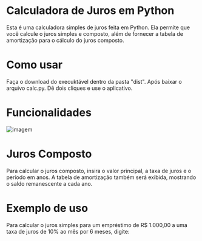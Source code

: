 # Calculadora de Juros em Python

Esta é uma calculadora simples de juros feita em Python. Ela permite que você calcule o juros simples e composto, além de fornecer a tabela de amortização para o cálculo do juros composto.

# Como usar

Faça o download do execuktável dentro da pasta "dist".
Após baixar o arquivo calc.py.
Dê dois cliques e use o aplicativo.

# Funcionalidades
![imagem]()


# Juros Composto

Para calcular o juros composto, insira o valor principal, a taxa de juros e o período em anos. A tabela de amortização também será exibida, mostrando o saldo remanescente a cada ano.

# Exemplo de uso

Para calcular o juros simples para um empréstimo de R$ 1.000,00 a uma taxa de juros de 10% ao mês por 6 meses, digite:

